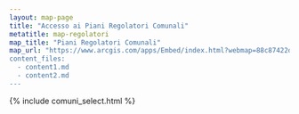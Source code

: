 ```yaml
---
layout: map-page
title: "Accesso ai Piani Regolatori Comunali"
metatitle: map-regolatori
map_title: "Piani Regolatori Comunali"
map_url: "https://www.arcgis.com/apps/Embed/index.html?webmap=88c87422d51f4352837f6c38b1be87be&extent=10.406,42.0625,14.4627,43.8652&home=true&zoom=true&previewImage=false&scale=false&disable_scroll=true&theme=light
content_files:
  - content1.md
  - content2.md
---
```


{% include comuni_select.html %}
